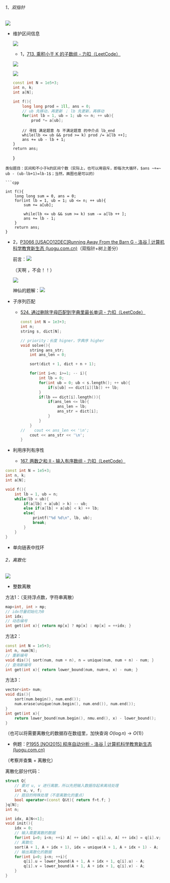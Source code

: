 ###### 1、双指针

![](D:\Document%20And%20Settings2\lx\Desktop\project-梁雄\img\2022-06-25-10-20-20-image.png)

+ 维护区间信息
  
  ![](D:\Document%20And%20Settings2\lx\Desktop\project-梁雄\img\2022-06-25-15-51-44-image.png)
  
  + 1，[713. 乘积小于 K 的子数组 - 力扣（LeetCode）](https://leetcode.cn/problems/subarray-product-less-than-k/)
  
  ![](D:\Document%20And%20Settings2\lx\Desktop\project-梁雄\img\2022-06-25-15-52-08-image.png)
  
  ![](D:\Document%20And%20Settings2\lx\Desktop\project-梁雄\img\2022-06-25-16-12-02-image.png)
  
  ```cpp
  const int N = 1e5+3;
  int n, k;
  int a[N];
  
  int f(){
      long long prod = 1ll, ans = 0;
      // ub 先移动，再更新 ； lb 先更新，再移动 
      for(int lb = 1, ub = 1; ub <= n; ++ ub){
          prod *= a[ub];
  ```
  
          // 寻找 满足题意 与 不满足题意 的中介点 lb_end
          while(lb <= ub && prod >= k) prod /= a[lb ++];
          ans += ub - lb + 1;
      }
      return ans;
  
  }

```
类似题目：区间和不小于k的区间个数（实际上，也可以用容斥，即每次大循环，$ans ~+=~ ub - (ub-lb+1)=lb-1$；当然，画图也是可以的）

```cpp

int f(){
    long long sum = 0, ans = 0;
    for(int lb = 1, ub = 1; ub <= n; ++ ub){
        sum += a[ub];

        while(lb <= ub && sum >= k) sum -= a[lb ++ ];
        ans += lb - 1;
    }
    return ans;
}
```

+ 2，[P3066 [USACO12DEC]Running Away From the Barn G - 洛谷 | 计算机科学教育新生态 (luogu.com.cn)](https://www.luogu.com.cn/problem/P3066)（双指针+树上差分）
  
  前言：![](D:\Document%20And%20Settings2\lx\Desktop\project-梁雄\img\2022-06-25-16-20-06-image.png)
  
  （天啊 ，不会！！）
  
  ![](D:\Document%20And%20Settings2\lx\Desktop\project-梁雄\img\2022-06-25-18-17-38-image.png)
  
  神仙的题解：![](D:\Document%20And%20Settings2\lx\Desktop\project-梁雄\img\2022-06-25-18-17-56-image.png)

+ 子序列匹配
  
  + [524. 通过删除字母匹配到字典里最长单词 - 力扣（LeetCode）](https://leetcode.cn/problems/longest-word-in-dictionary-through-deleting/)
    
    ```cpp
    const int N = 1e3+3;
    int n;
    string s, dict[N];
    
    // priority：长度 higner，字典序 higher
    void solve(){
        string ans_str;
        int ans_len = 0;
    
        sort(dict + 1, dict + n + 1);
    
        for(int i=n; i>=1; -- i){
            int lb = 0;
            for(int ub = 0; ub < s.length(); ++ ub){
                if(s[ub] == dict[i][lb]) ++ lb;
            }
            if(lb == dict[i].length()){
                if(ans_len <= lb){
                    ans_len = lb;
                    ans_str = dict[i];
                }
            }
        }
    //    cout << ans_len << '\n';
        cout << ans_str << '\n';
    }
    ```

+ 利用序列有序性
  
  + [167. 两数之和 II - 输入有序数组 - 力扣（LeetCode）](https://leetcode.cn/problems/two-sum-ii-input-array-is-sorted/)

```cpp
const int N = 1e5+3;
int n, k;
int a[N];

void f(){
    int lb = 1, ub = n;
    while(lb < ub){
        if(a[lb] + a[ub] > k) -- ub;
        else if(a[lb] + a[ub] < k) ++ lb;
        else{
            printf("%d %d\n", lb, ub);
            break;
        }
    }
}
```

+ 单向链表中找环

###### 2，离散化

![](D:\Document%20And%20Settings2\lx\Desktop\oi-wiki\杂项\assets\2022-07-21-19-27-35-image.png)

+ 整数离散

方法1：（支持浮点数，字符串离散）

```cpp
map<int, int > mp;
// idx尽量初始化为0
int idx;
// 动态编号
int get(int x){ return mp[x] ? mp[x] : mp[x] = ++idx; }
```

方法2：

```cpp
const int N = 1e5+3;
int n, num[N];
// 重新编号
void dis(){ sort(num, num + n), n = unique(num, num + n) - num; }
// 查询新编号
int get(int x){ return lower_bound(num, num+n, x) - num; }
```

方法3：

```cpp
vector<int> num;
void dis(){
    sort(num.begin(), num.end());
    num.erase(unique(num.begin(), num.end()), num.end());
}
int get(int x){ 
    return lower_bound(num.begin(), nmu.end(), x) - lower_bound(); 
}
```

（也可以将需要离散化的数据存在数组里，加快查询 $O(\log{n})\to O(1)$）

+ 例题：[P1955 [NOI2015] 程序自动分析 - 洛谷 | 计算机科学教育新生态 (luogu.com.cn)](https://www.luogu.com.cn/problem/P1955)

（考察并查集 + 离散化）

离散化部分代码：

```cpp
struct Q{
    // 要对 u, v 进行离散，所以先把输入数据存起来离线处理
    int u, v, f;
    // 题目的特殊处理（不是离散化的重点）
    bool operator<(const Q&t){ return f>t.f; }
}q[N];
int n;

int idx, A[N<<1];
void init(){
    idx = 0;
    // 输入需要离散的数据 
    for(int i=0; i<n; ++i) A[ ++ idx] = q[i].u, A[ ++ idx] = q[i].v;
    // 离散化 
    sort(A + 1, A + idx + 1), idx = unique(A + 1, A + idx + 1) - A;
    // 输出离散化的数据 
    for(int i=0; i<n; ++i){
        q[i].u = lower_bound(A + 1, A + idx + 1, q[i].u) - A;
        q[i].v = lower_bound(A + 1, A + idx + 1, q[i].v) - A;
    }
}
```
